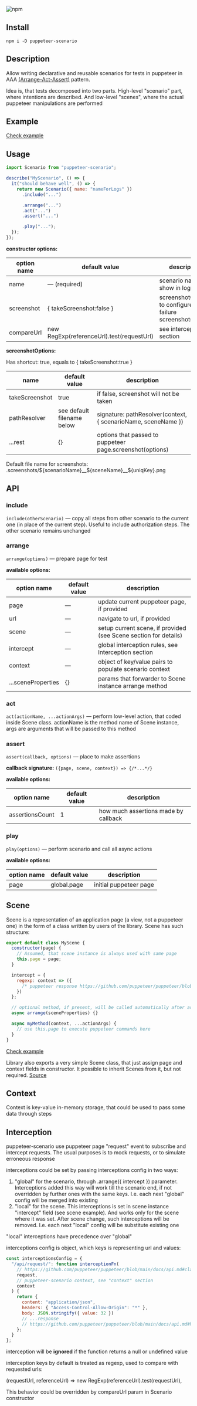 ![npm](https://img.shields.io/npm/v/puppeteer-scenario?logo=npm)

## Install

`npm i -D puppeteer-scenario`

## Description

Allow writing declarative and reusable scenarios for tests in puppeteer in AAA [(Arrange-Act-Assert)](https://github.com/testdouble/contributing-tests/wiki/Arrange-Act-Assert) pattern.

Idea is, that tests decomposed into two parts. High-level "scenario" part, where intentions are described. And low-level "scenes", where the actual puppeteer manipulations are performed

## Example

[Check example](examples/__tests__/test-ScenarioExamples.js)

## Usage

```javascript
import Scenario from "puppeteer-scenario";

describe("MyScenario", () => {
  it("should behave well", () => {
    return new Scenario({ name: "nameForLogs" })
      .include("...")

      .arrange("...")
      .act("...")
      .assert("...")

      .play("...");
  });
});
```

**constructor options:**

| option name | default value                             | description                                           |
| ----------- | ----------------------------------------- | ----------------------------------------------------- |
| name        | — (required)                              | scenario name to show in logs                         |
| screenshot  | { takeScreenshot:false }                  | screenshotOptions to configure on-failure screenshots |
| compareUrl  | new RegExp(referenceUrl).test(requestUrl) | see interception section                              |

**screenshotOptions:**

Has shortcut: true, equals to { takeScreenshot:true }

| name           | default value              | description                                                   |
| -------------- | -------------------------- | ------------------------------------------------------------- |
| takeScreenshot | true                       | if false, screenshot will not be taken                        |
| pathResolver   | see default filename below | signature: pathResolver(context, { scenarioName, sceneName }) |
| ...rest        | {}                         | options that passed to puppeteer page.screenshot(options)     |

Default file name for screenshots: .screenshots/${scenarioName}__${sceneName}\_\_\${uniqKey}.png

## API

### include

`include(otherScenario)` — copy all steps from other scenario to the current one (in place of the current step). Useful to include authorization steps. The other scenario remains unchanged

### arrange

`arrange(options)` — prepare page for test

**available options:**

| option name        | default value | description                                                      |
| ------------------ | ------------- | ---------------------------------------------------------------- |
| page               | —             | update current puppeteer page, if provided                       |
| url                | —             | navigate to url, if provided                                     |
| scene              | —             | setup current scene, if provided (see Scene section for details) |
| intercept          | —             | global interception rules, see Interception section              |
| context            | —             | object of key/value pairs to populate scenario context           |
| ...sceneProperties | {}            | params that forwarder to Scene instance arrange method           |

### act

`act(actionName, ...actionArgs)` — perform low-level action, that coded inside Scene class. actionName is the method name of Scene instance, args are arguments that will be passed to this method

### assert

`assert(callback, options)` — place to make assertions

**callback signature:**
`({page, scene, context}) => {/*...*/}`

**available options:**

| option name     | default value | description                          |
| --------------- | ------------- | ------------------------------------ |
| assertionsCount | 1             | how much assertions made by callback |

### play

`play(options)` — perform scenario and call all async actions

**available options:**

| option name | default value | description            |
| ----------- | ------------- | ---------------------- |
| page        | global.page   | initial puppeteer page |

## Scene

Scene is a representation of an application page (a view, not a puppeteer one) in the form of a class written by users of the library. Scene has such structure:

```javascript
export default class MyScene {
  constructor(page) {
    // Assumed, that scene instance is always used with same page
    this.page = page;
  }

  intercept = {
    regexp: context => ({
      /* puppeteer response https://github.com/puppeteer/puppeteer/blob/main/docs/api.md#httprequestrespondresponse */
    })
  };

  // optional method, if present, will be called automatically after arrange call with new Scene in scenario
  async arrange(sceneProperties) {}

  async myMethod(context, ...actionArgs) {
    // use this.page to execute puppeteer commands here
  }
}
```

[Check example](examples/scenes/JestScene.js)

Library also exports a very simple Scene class, that just assign page and context fields in constructor. It possible to inherit Scenes from it, but not required.
[Source](./src/Scene.js)

## Context

Context is key-value in-memory storage, that could be used to pass some data through steps

## Interception

puppeteer-scenario use puppeteer page "request" event to subscribe and intercept requests. The usual purposes is to mock requests, or to simulate erroneous response

interceptions could be set by passing interceptions config in two ways:

1. "global" for the scenario, through .arrange({ intercept }) parameter. Interceptions added this way will work till the scenario end, if not overridden by further ones with the same keys. I.e. each next "global" config will be merged into existing
2. "local" for the scene. This interceptions is set in scene instance "intercept" field (see scene example). And works only for the scene where it was set. After scene change, such interceptions will be removed. I.e. each next "local" config will be substitute existing one

"local" interceptions have precedence over "global"

interceptions config is object, which keys is representing url and values:

```javascript
const interceptionsConfig = {
  "/api/request/": function interceptionFn(
    // https://github.com/puppeteer/puppeteer/blob/main/docs/api.md#class-httprequest
    request,
    // puppeteer-scenario context, see "context" section
    context
  ) {
    return {
      content: "application/json",
      headers: { "Access-Control-Allow-Origin": "*" },
      body: JSON.stringify({ value: 32 })
      // ...response
      // https://github.com/puppeteer/puppeteer/blob/main/docs/api.md#httprequestrespondresponse
    };
  }
};
```

interception will be **ignored** if the function returns a null or undefined value

interception keys by default is treated as regexp, used to compare with requested urls:

(requestUrl, referenceUrl) => new RegExp(referenceUrl).test(requestUrl),

This behavior could be overridden by compareUrl param in Scenario constructor
